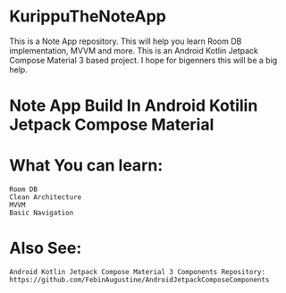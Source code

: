 # KurippuTheNoteApp
This is a Note App repository. This will help you learn Room DB implementation, MVVM and more. This is an Android Kotlin Jetpack Compose Material 3 based project. I hope for bigenners this will be a big help.

# Note App Build In Android Kotilin Jetpack Compose Material

# What You can learn:
    Room DB
    Clean Architecture
    MVVM
    Basic Navigation



# Also See:
    Android Kotlin Jetpack Compose Material 3 Components Repository: https://github.com/FebinAugustine/AndroidJetpackComposeComponents

